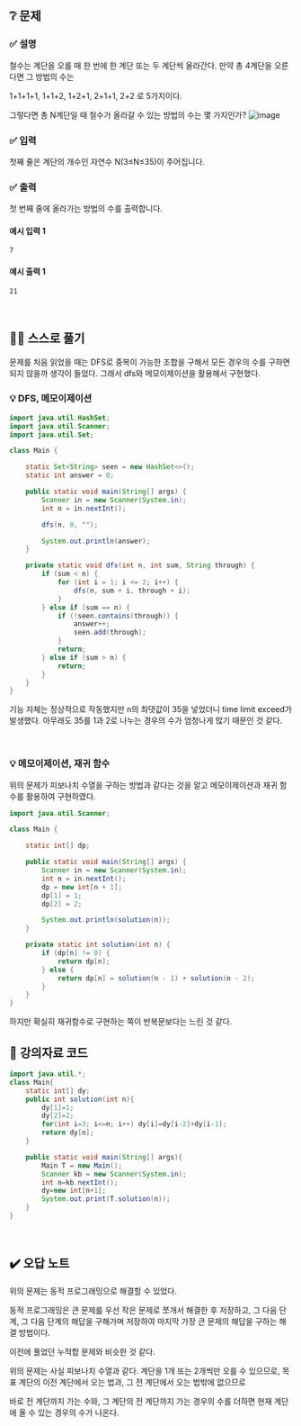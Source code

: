 ## ❔ 문제
### ✅ 설명
철수는 계단을 오를 때 한 번에 한 계단 또는 두 계단씩 올라간다. 만약 총 4계단을 오른다면 그 방법의 수는

1+1+1+1, 1+1+2, 1+2+1, 2+1+1, 2+2 로 5가지이다.

그렇다면 총 N계단일 때 철수가 올라갈 수 있는 방법의 수는 몇 가지인가?
![image](https://github.com/user-attachments/assets/fbb2f7fd-1247-477e-98e8-189d7b5425e8)

### ✅ 입력
첫째 줄은 계단의 개수인 자연수 N(3≤N≤35)이 주어집니다.

### ✅ 출력
첫 번째 줄에 올라가는 방법의 수를 출력합니다.

#### 예시 입력 1
```
7
```

#### 예시 출력 1
```
21
```

<br>

## ✍🏻 스스로 풀기

문제를 처음 읽었을 때는 DFS로 중복이 가능한 조합을 구해서 모든 경우의 수를 구하면 되지 않을까 생각이 들었다. 그래서 dfs와 메모이제이션을 활용해서 구현했다.

### 💡 DFS, 메모이제이션

``` java
import java.util.HashSet;
import java.util.Scanner;
import java.util.Set;

class Main {

    static Set<String> seen = new HashSet<>();
    static int answer = 0;

    public static void main(String[] args) {
        Scanner in = new Scanner(System.in);
        int n = in.nextInt();

        dfs(n, 0, "");

        System.out.println(answer);
    }

    private static void dfs(int n, int sum, String through) {
        if (sum < n) {
            for (int i = 1; i <= 2; i++) {
                dfs(n, sum + i, through + i);
            }
        } else if (sum == n) {
            if (!seen.contains(through)) {
                answer++;
                seen.add(through);
            }
            return;
        } else if (sum > n) {
            return;
        }
    }
}
```

기능 자체는 정상적으로 작동했지만 n의 최댓값이 35을 넣었더니 time limit exceed가 발생했다.
아무래도 35를 1과 2로 나누는 경우의 수가 엄청나게 많기 때문인 것 같다.

<br>

### 💡 메모이제이션, 재귀 함수
위의 문제가 피보나치 수열을 구하는 방법과 같다는 것을 알고 메모이제이션과 재귀 함수를 활용하여 구현하였다.
``` java
import java.util.Scanner;

class Main {

    static int[] dp;

    public static void main(String[] args) {
        Scanner in = new Scanner(System.in);
        int n = in.nextInt();
        dp = new int[n + 1];
        dp[1] = 1;
        dp[2] = 2;

        System.out.println(solution(n));
    }

    private static int solution(int n) {
        if (dp[n] != 0) {
            return dp[n];
        } else {
            return dp[n] = solution(n - 1) + solution(n - 2);
        }
    }
}
```
하지만 확실히 재귀함수로 구현하는 쪽이 반복문보다는 느린 것 같다.

## 📖 강의자료 코드

``` java
import java.util.*;
class Main{
	static int[] dy;
	public int solution(int n){
		dy[1]=1;
		dy[2]=2;
		for(int i=3; i<=n; i++) dy[i]=dy[i-2]+dy[i-1];
		return dy[n];
	}

	public static void main(String[] args){
		Main T = new Main();
		Scanner kb = new Scanner(System.in);
		int n=kb.nextInt();
		dy=new int[n+1];
		System.out.print(T.solution(n));
	}
}
```

<br>

## ✔️ 오답 노트

위의 문제는 동적 프로그래밍으로 해결할 수 있었다.

동적 프로그래밍은 큰 문제를 우선 작은 문제로 쪼개서 해결한 후 저장하고, 그 다음 단계, 그 다음 단계의 해답을 구해가며 저장하여 마지막 가장 큰 문제의 해답을 구하는 해결 방법이다.

이전에 풀었던 누적합 문제와 비슷한 것 같다.

위의 문제는 사실 피보나치 수열과 같다. 계단을 1개 또는 2개씩만 오를 수 있으므로, 목표 계단의 이전 계단에서 오는 법과, 그 전 계단에서 오는 법밖에 없으므로

바로 전 계단까지 가는 수와, 그 계단의 전 계단까지 가는 경우의 수를 더하면 현재 계단에 올 수 있는 경우의 수가 나온다.
